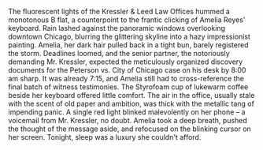 The fluorescent lights of the Kressler & Leed Law Offices hummed a monotonous B flat, a counterpoint to the frantic clicking of Amelia Reyes’ keyboard. Rain lashed against the panoramic windows overlooking downtown Chicago, blurring the glittering skyline into a hazy impressionist painting.  Amelia, her dark hair pulled back in a tight bun, barely registered the storm.  Deadlines loomed, and the senior partner, the notoriously demanding Mr. Kressler, expected the meticulously organized discovery documents for the Peterson vs. City of Chicago case on his desk by 8:00 am sharp.  It was already 7:15, and Amelia still had to cross-reference the final batch of witness testimonies. The Styrofoam cup of lukewarm coffee beside her keyboard offered little comfort.  The air in the office, usually stale with the scent of old paper and ambition, was thick with the metallic tang of impending panic.  A single red light blinked malevolently on her phone – a voicemail from Mr. Kressler, no doubt.  Amelia took a deep breath, pushed the thought of the message aside, and refocused on the blinking cursor on her screen.  Tonight, sleep was a luxury she couldn't afford.

